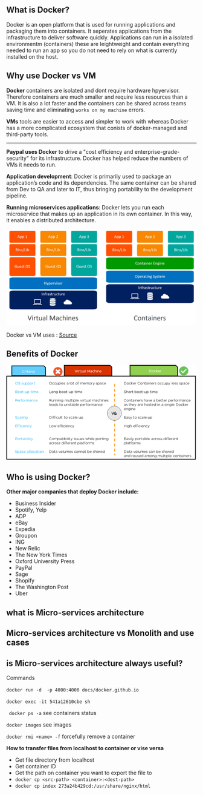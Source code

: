 <h2> What is Docker? </h2>

Docker is an open platform that is used for running applications and packaging them into containers. It seperates applications from the infrastructure to deliver software quickly. Applications can run in a isolated environmentm (containers) these are leightweight and contain everything needed to run an app so you do not need to rely on what is currently installed on the host.

<h2> Why use Docker vs VM </h2>

**Docker** containers are isolated and dont require hardware hpyervisor. Therefore containers are much smaller and require less resources than  a VM. It is also a lot faster and the containers can be shared across teams saving time and eliminating `works on my machine` errors.

**VMs** tools are easier to access and simpler to work with whereas Docker has a more complicated ecosystem that conists of docker-managed and third-party tools.

<hr>

**Paypal uses Docker** to drive a "cost efficiency and enterprise-grade-security" for its infrastructure. Docker has helped reduce the numbers of VMs it needs to run.

**Application development**: Docker is primarily used to package an application’s code and its dependencies. The same container can be shared from Dev to QA and later to IT, thus bringing portability to the development pipeline.

**Running microservices applications**: Docker lets you run each microservice that makes up an application in its own container. In this way, it enables a distributed architecture.

![diagram](contrainer-vs-vm.jpg)

Docker vs VM uses : [Source](https://www.aquasec.com/cloud-native-academy/docker-container/docker-containers-vs-virtual-machines/)


<h2> Benefits of Docker </h2>


<p align="center">
  <img src="benefits-of-docker.png" alt="benefits-of-docker-image"/>
</p>


<h2> Who is using Docker? </h2>

**Other major companies that deploy Docker include:**

- Business Insider
- Spotify, Yelp
- ADP
- eBay
- Expedia
- Groupon
- ING
- New Relic
- The New York Times
- Oxford University Press
- PayPal
- Sage
- Shopify
- The Washington Post
- Uber

<h2> what is Micro-services architecture <h2>

<h2> Micro-services architecture vs Monolith and use cases </h2>

<h2> is Micro-services architecture always useful? </h2>


Commands


`docker run -d  -p 4000:4000 docs/docker.github.io`

`docker exec -it 541a12610cbe sh`

` docker ps -a` see containers status

`docker images` see images

`docker rmi <name> -f` forcefully remove a container

**How to transfer files from localhost to container or vise versa**
- Get file directory from localhost
- Get container ID
- Get the path on container you want to export the file to
- `docker cp <src-path> <container>:<dest-path> `
- `docker cp index 273a24b429cd:/usr/share/nginx/html`